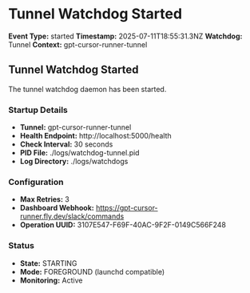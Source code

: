 # Tunnel Watchdog Started

**Event Type:** started
**Timestamp:** 2025-07-11T18:55:31.3NZ
**Watchdog:** Tunnel
**Context:** gpt-cursor-runner-tunnel


## Tunnel Watchdog Started

The tunnel watchdog daemon has been started.

### Startup Details
- **Tunnel:** gpt-cursor-runner-tunnel
- **Health Endpoint:** http://localhost:5000/health
- **Check Interval:** 30 seconds
- **PID File:** ./logs/watchdog-tunnel.pid
- **Log Directory:** ./logs/watchdogs

### Configuration
- **Max Retries:** 3
- **Dashboard Webhook:** https://gpt-cursor-runner.fly.dev/slack/commands
- **Operation UUID:** 3107E547-F69F-40AC-9F2F-0149C566F248

### Status
- **State:** STARTING
- **Mode:** FOREGROUND (launchd compatible)
- **Monitoring:** Active


